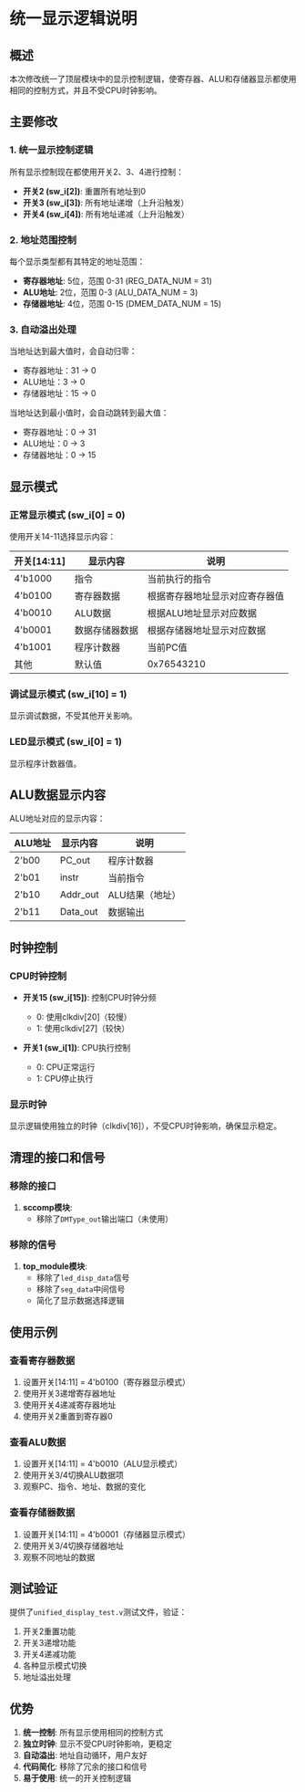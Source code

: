 # 统一显示逻辑说明

## 概述

本次修改统一了顶层模块中的显示控制逻辑，使寄存器、ALU和存储器显示都使用相同的控制方式，并且不受CPU时钟影响。

## 主要修改

### 1. 统一显示控制逻辑

所有显示控制现在都使用开关2、3、4进行控制：

- **开关2 (sw_i[2])**: 重置所有地址到0
- **开关3 (sw_i[3])**: 所有地址递增（上升沿触发）
- **开关4 (sw_i[4])**: 所有地址递减（上升沿触发）

### 2. 地址范围控制

每个显示类型都有其特定的地址范围：

- **寄存器地址**: 5位，范围 0-31 (REG_DATA_NUM = 31)
- **ALU地址**: 2位，范围 0-3 (ALU_DATA_NUM = 3)
- **存储器地址**: 4位，范围 0-15 (DMEM_DATA_NUM = 15)

### 3. 自动溢出处理

当地址达到最大值时，会自动归零：
- 寄存器地址：31 → 0
- ALU地址：3 → 0
- 存储器地址：15 → 0

当地址达到最小值时，会自动跳转到最大值：
- 寄存器地址：0 → 31
- ALU地址：0 → 3
- 存储器地址：0 → 15

## 显示模式

### 正常显示模式 (sw_i[0] = 0)

使用开关14-11选择显示内容：

| 开关[14:11] | 显示内容       | 说明                           |
| ----------- | -------------- | ------------------------------ |
| 4'b1000     | 指令           | 当前执行的指令                 |
| 4'b0100     | 寄存器数据     | 根据寄存器地址显示对应寄存器值 |
| 4'b0010     | ALU数据        | 根据ALU地址显示对应数据        |
| 4'b0001     | 数据存储器数据 | 根据存储器地址显示对应数据     |
| 4'b1001     | 程序计数器     | 当前PC值                       |
| 其他        | 默认值         | 0x76543210                     |

### 调试显示模式 (sw_i[10] = 1)

显示调试数据，不受其他开关影响。

### LED显示模式 (sw_i[0] = 1)

显示程序计数器值。

## ALU数据显示内容

ALU地址对应的显示内容：

| ALU地址 | 显示内容 | 说明            |
| ------- | -------- | --------------- |
| 2'b00   | PC_out   | 程序计数器      |
| 2'b01   | instr    | 当前指令        |
| 2'b10   | Addr_out | ALU结果（地址） |
| 2'b11   | Data_out | 数据输出        |

## 时钟控制

### CPU时钟控制

- **开关15 (sw_i[15])**: 控制CPU时钟分频
  - 0: 使用clkdiv[20]（较慢）
  - 1: 使用clkdiv[27]（较快）

- **开关1 (sw_i[1])**: CPU执行控制
  - 0: CPU正常运行
  - 1: CPU停止执行

### 显示时钟

显示逻辑使用独立的时钟（clkdiv[16]），不受CPU时钟影响，确保显示稳定。

## 清理的接口和信号

### 移除的接口

1. **sccomp模块**:
   - 移除了`DMType_out`输出端口（未使用）

### 移除的信号

1. **top_module模块**:
   - 移除了`led_disp_data`信号
   - 移除了`seg_data`中间信号
   - 简化了显示数据选择逻辑

## 使用示例

### 查看寄存器数据

1. 设置开关[14:11] = 4'b0100（寄存器显示模式）
2. 使用开关3递增寄存器地址
3. 使用开关4递减寄存器地址
4. 使用开关2重置到寄存器0

### 查看ALU数据

1. 设置开关[14:11] = 4'b0010（ALU显示模式）
2. 使用开关3/4切换ALU数据项
3. 观察PC、指令、地址、数据的变化

### 查看存储器数据

1. 设置开关[14:11] = 4'b0001（存储器显示模式）
2. 使用开关3/4切换存储器地址
3. 观察不同地址的数据

## 测试验证

提供了`unified_display_test.v`测试文件，验证：

1. 开关2重置功能
2. 开关3递增功能
3. 开关4递减功能
4. 各种显示模式切换
5. 地址溢出处理

## 优势

1. **统一控制**: 所有显示使用相同的控制方式
2. **独立时钟**: 显示不受CPU时钟影响，更稳定
3. **自动溢出**: 地址自动循环，用户友好
4. **代码简化**: 移除了冗余的接口和信号
5. **易于使用**: 统一的开关控制逻辑 
